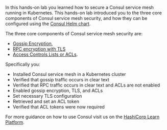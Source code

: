 In this hands-on lab you learned how to secure a Consul service mesh running in Kubernetes.
This hands-on lab introduced you to the three core components of Consul
service mesh security, and how they can be configured using the [Consul Helm chart](https://www.consul.io/docs/k8s/helm).

The three core components of Consul service mesh security are:

- [Gossip Encryption](https://learn.hashicorp.com/consul/security-networking/agent-encryption),
- [RPC encryption with TLS](https://learn.hashicorp.com/consul/security-networking/certificates)
- [Access Controls Lists or ACLs](https://learn.hashicorp.com/consul/security-networking/production-acls).

Specifically you:

- Installed Consul service mesh in a Kubernetes cluster
- Verified that gossip traffic occurs in clear text
- Verified that RPC traffic occurs in clear text and ACLs are not enabled
- Enabled gossip encryption, TLS, and ACLs
- Set necessary TLS configuration
- Retrieved and set an ACL token
- Verified that ACL tokens were now required

For more guidance on how to use Consul visit us on the [HashiCorp Learn Platform](https://learn.hashicorp.com/consul).
